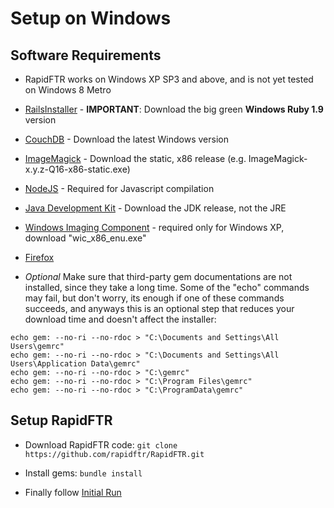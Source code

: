# Setup on Windows

## Software Requirements

* RapidFTR works on Windows XP SP3 and above, and is not yet tested on Windows 8 Metro
* [RailsInstaller](http://railsinstaller.org) - **IMPORTANT**: Download the big green **Windows Ruby 1.9** version
* [CouchDB](http://couchdb.apache.org/) - Download the latest Windows version
* [ImageMagick](http://www.imagemagick.org/script/binary-releases.php) - Download the static, x86 release (e.g. ImageMagick-x.y.z-Q16-x86-static.exe)
* [NodeJS](http://nodejs.org/download/) - Required for Javascript compilation
* [Java Development Kit]( http://www.oracle.com/technetwork/java/javase/downloads/jdk7-downloads-1880260.html) - Download the JDK release, not the JRE
* [Windows Imaging Component](http://www.microsoft.com/en-in/download/details.aspx?id=32) - required only for Windows XP, download "wic_x86_enu.exe"
* [Firefox](http://getfirefox.com)

* *Optional* Make sure that third-party gem documentations are not installed, since they take a long time. Some of the "echo" commands may fail, but don't worry, its enough if one of these commands succeeds, and anyways this is an optional step that reduces your download time and doesn't affect the installer:
```
echo gem: --no-ri --no-rdoc > "C:\Documents and Settings\All Users\gemrc"
echo gem: --no-ri --no-rdoc > "C:\Documents and Settings\All Users\Application Data\gemrc"
echo gem: --no-ri --no-rdoc > "C:\gemrc"
echo gem: --no-ri --no-rdoc > "C:\Program Files\gemrc"
echo gem: --no-ri --no-rdoc > "C:\ProgramData\gemrc"
```

## Setup RapidFTR

* Download RapidFTR code:
`git clone https://github.com/rapidftr/RapidFTR.git`
* Install gems:
`bundle install`

* Finally follow [Initial Run](initial-run.md)
